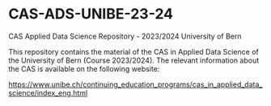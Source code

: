 # CAS-ADS-UNIBE-23-24
CAS Applied Data Science Repository - 2023/2024 University of Bern 


This repository contains the material of the CAS in Applied Data Science of the University of Bern (Course 2023/2024). The relevant information about the CAS is available on the following website: 

https://www.unibe.ch/continuing_education_programs/cas_in_applied_data_science/index_eng.html 

 
